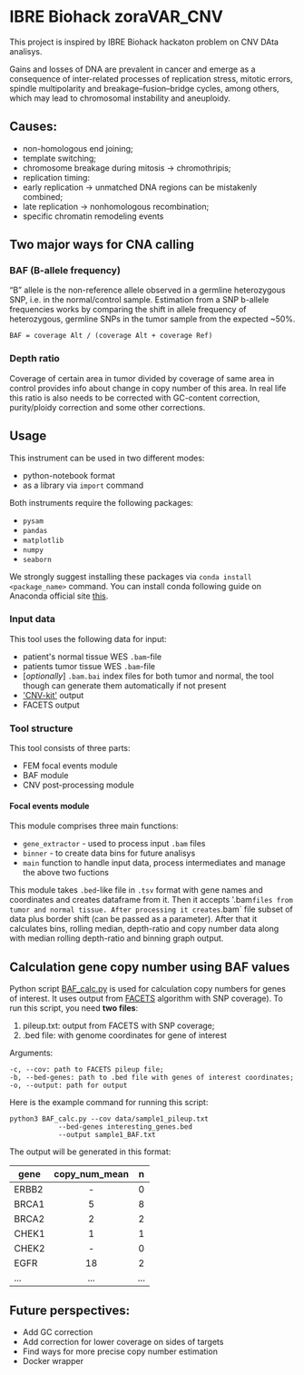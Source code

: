 # IBRE Biohack zoraVAR_CNV

This project is inspired by IBRE Biohack hackaton problem on CNV DAta analisys.

Gains and losses of DNA are prevalent in cancer and emerge as a consequence of inter-related processes of replication stress, mitotic errors, spindle multipolarity and breakage–fusion–bridge cycles, among others, which may lead to chromosomal instability and aneuploidy.

## Causes:
- non-homologous end joining;
- template switching;
- chromosome breakage during mitosis -> chromothripis;
- replication timing:
- early replication -> unmatched DNA regions can be mistakenly combined;
- late replication -> nonhomologous recombination;
- specific chromatin remodeling events

## Two major ways for CNA calling

### BAF (B-allele frequency)

“B” allele is the non-reference allele observed in a germline heterozygous SNP, i.e. in the normal/control sample. Estimation from a SNP b-allele frequencies works by comparing the shift in allele frequency of heterozygous, germline SNPs in the tumor sample from the expected ~50%.

`BAF = coverage Alt / (coverage Alt + coverage Ref)`

### Depth ratio

Coverage of certain area in tumor divided by coverage of same area in control provides info about change in copy number of this area. In real life this ratio is also needs to be corrected with GC-content correction, purity/ploidy correction and some other corrections.

## Usage

This instrument can be used in two different modes:

- python-notebook format
- as a library via `import` command

Both instruments require the following packages:

- `pysam`
- `pandas`
- `matplotlib`
- `numpy`
- `seaborn`

We strongly suggest installing these packages via `conda install <package_name>` command. You can install conda following guide on Anaconda official site [this](https://www.anaconda.com/).

### Input data

This tool uses the following data for input:
- patient's normal tissue WES `.bam`-file
- patients tumor tissue WES `.bam`-file
- [*optionally*]  `.bam.bai` index files for both tumor and normal, the tool though can generate them automatically if not present
- ['CNV-kit'](https://cnvkit.readthedocs.io/en/stable/) output
- FACETS output

### Tool structure

This tool consists of three parts:
- FEM focal events module
- BAF module
- CNV post-processing module

#### Focal events module

This module comprises three main functions:
- `gene_extractor` - used to process input `.bam` files
- `binner` - to create data bins for future analisys
- `main` function to handle input data, process intermediates and manage the above two fuctions

This module takes `.bed`-like file in `.tsv` format with gene names and coordinates and creates dataframe from it. Then it accepts '.bam` files from tumor and normal tissue. After processing it creates `.bam` file subset of data plus border shift (can be passed as a parameter). After that it calculates bins, rolling median, depth-ratio and copy number data along with median rolling depth-ratio and binning graph output.

## Calculation gene copy number using BAF values

Python script [BAF_calc.py](./BAF_calc/BAF_calc.py) is used for calculation copy numbers for genes of interest. It uses output from [FACETS](https://github.com/mskcc/facets) algorithm with SNP coverage). To run this script, you need **two files**:

1) pileup.txt: output from FACETS with SNP coverage;
2) .bed file: with genome coordinates for gene of interest

Arguments:

```
-c, --cov: path to FACETS pileup file;
-b, --bed-genes: path to .bed file with genes of interest coordinates;
-o, --output: path for output 
```  

Here is the example command for running this script:

```
python3 BAF_calc.py --cov data/sample1_pileup.txt 
		    --bed-genes interesting_genes.bed 
		    --output sample1_BAF.txt
```

The output will be generated in this format:

| gene | copy_num_mean | n |
|--------------|:-------:|:--------:|
| ERBB2 | - | 0 |
| BRCA1	| 5 | 8 |
| BRCA2	| 2 | 2 |
| CHEK1	| 1 | 1 |
| CHEK2	| - | 0 |
| EGFR	| 18 | 2 |
| ... | ... | ... |

## Future perspectives:

- Add GC correction
- Add correction for lower coverage on sides of targets
- Find ways for more precise copy number estimation
- Docker wrapper

